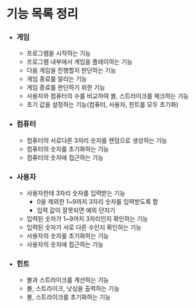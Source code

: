 # 기능 목록 정리
- ### 게임
  - 프로그램을 시작하는 기능
  - 프로그램 내부에서 게임을 플레이하는 기능
  - 다음 게임을 진행할지 판단하는 기능
  - 게임 종료를 알리는 기능
  - 게임 종료를 판단하기 위한 기능
  - 사용자와 컴퓨터의 수를 비교하여 볼, 스트라이크를 체크하는 기능
  - 초기 값을 설정하는 기능(컴퓨터, 사용자, 힌트를 모두 초기화)
- ### 컴퓨터
  - 컴퓨터의 서로다른 3자리 숫자를 랜덤으로 생성하는 기능
  - 컴퓨터의 숫자를 초기화하는 기능
  - 컴퓨터의 숫자에 접근하는 기능
- ### 사용자
  - 사용자한테 3자리 숫자를 입력받는 기능
    - 0을 제외한 1~9까지 3자리 숫자를 입력받도록 함
    - 입력 값이 잘못되면 예외 던지기
  - 입력된 숫자가 1~9까지 3자리인지 확인하는 기능
  - 입력된 숫자가 서로 다른 수인지 확인하는 기능
  - 사용자의 숫자를 초기화하는 기능
  - 사용자의 숫자에 접근하는 기능
- ### 힌트
  - 볼과 스트라이크를 계산하는 기능
  - 볼, 스트라이크, 낫싱을 출력하는 기능
  - 볼, 스트라이크를 초기화하는 기능